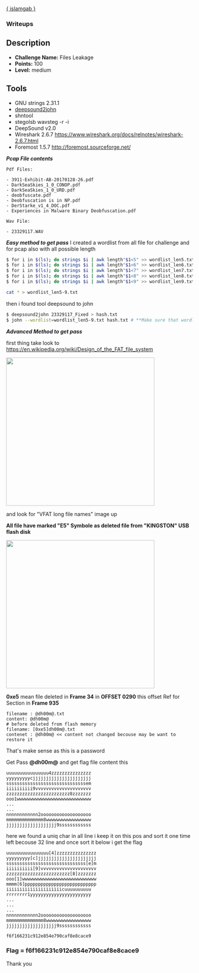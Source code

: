 [{ islamgab }](https://twitter.com/islam9ab)
### Writeups

## Description
* **Challenge Name:** Files Leakage
* **Points:** 100
* **Level:** medium


## Tools
* GNU strings 2.31.1
* [deepsound2john](https://github.com/magnumripper/JohnTheRipper/blob/bleeding-jumbo/run/deepsound2john.py)
* shntool
* stegolsb wavsteg -r -i
* DeepSound v2.0
* Wireshark 2.6.7 https://www.wireshark.org/docs/relnotes/wireshark-2.6.7.html
* Foremost 1.5.7 http://foremost.sourceforge.net/

***Pcap File contents***
```
Pdf Files:

- 3911-Exhibit-AB-20170128-26.pdf
- DarkSeaSkies_1_0_CONOP.pdf
- DarkSeaSkies_1_0_URD.pdf
- deobfuscate.pdf
- Deobfuscation is in NP.pdf
- DerStarke_v1_4_DOC.pdf
- Experiences in Malware Binary Deobfuscation.pdf

Wav File:

- 23329117.WAV
```


***Easy method to get pass***
I created a wordlist from all file for challenge and for pcap also with all possible length

```bash
$ for i in $(ls); do strings $i | awk length"$1<5" >> wordlist_len5.txt; done
$ for i in $(ls); do strings $i | awk length"$1<6" >> wordlist_len6.txt; done
$ for i in $(ls); do strings $i | awk length"$1<7" >> wordlist_len7.txt; done
$ for i in $(ls); do strings $i | awk length"$1<8" >> wordlist_len8.txt; done
$ for i in $(ls); do strings $i | awk length"$1<9" >> wordlist_len9.txt; done

cat * > wordlist_len5-9.txt


```
then i found tool deepsound to john

```bash
$ deepsound2john 23329117_Fixed > hash.txt
$ john --wordlist=wordlist_len5-9.txt hash.txt # **Make sure that wordlist UTF-8**
```

***Advanced Method to get pass***

first thing take look to https://en.wikipedia.org/wiki/Design_of_the_FAT_file_system

<img src="https://github.com/islamgab/Files_Leakage/blob/master/VFAT_directory_entries.png" width="400">

and look for "VFAT long file names" image up

****All file have marked "E5" Symbole as deleted file from "KINGSTON" USB flash disk****

<img src="https://github.com/islamgab/Files_Leakage/blob/master/01.png" width="400">

****0xe5**** mean file deleted in ****Frame 34**** in ****OFFSET 0290**** this offset Ref for Section in ****Frame 935****

```
filename : @dh00m@.txt
content: @dh00m@
# before deleted from flash memory
filename: [0xe5]dh00m@.txt
contenet : @dh00m@ << content not changed becouse may be want to restore it

```
That's make sense as this is a password


Get Pass **@dh00m@**
and get flag file content this

```
uuuuuuuuuuuuuuuu4zzzzzzzzzzzzzzz
yyyyyyyyycjjjjjjjjjjjjjjjjjjjjjj
ssssssssssssssssssssssssssssssem
iiiiiiiiii9vvvvvvvvvvvvvvvvvvvvv
zzzzzzzzzzzzzzzzzzzzzzzz8zzzzzzz
ooo1wwwwwwwwwwwwwwwwwwwwwwwwwwww
...
...
nnnnnnnnnnnn2ooooooooooooooooooo
mmmmmmmmmmmmmm8wwwwwwwwwwwwwwwww
jjjjjjjjjjjjjjjjjjj9ssssssssssss
```

here we found a uniq char in all line i keep it on this pos and sort it one time left becouse 32 line and once sort it below i get the flag

```
uuuuuuuuuuuuuuuu[4]zzzzzzzzzzzzzzz
yyyyyyyyy[c]jjjjjjjjjjjjjjjjjjjjjj
ssssssssssssssssssssssssssssss[e]m
iiiiiiiiii[9]vvvvvvvvvvvvvvvvvvvvv
zzzzzzzzzzzzzzzzzzzzzzzz[8]zzzzzzz
ooo[1]wwwwwwwwwwwwwwwwwwwwwwwwwwww
mmmm[6]ppppppppppppppppppppppppppp
iiiiiiiiiiiiiiiiiiiiicuuuuuuuuuu
rrrrrrrr1yyyyyyyyyyyyyyyyyyyyyyy
...
...
...
nnnnnnnnnnnn2ooooooooooooooooooo
mmmmmmmmmmmmmm8wwwwwwwwwwwwwwwww
jjjjjjjjjjjjjjjjjjj9ssssssssssss
```
```
f6f166231c912e854e790caf8e8cace9
```

### Flag = f6f166231c912e854e790caf8e8cace9

Thank you
